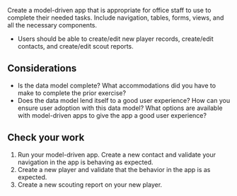 

Create a model-driven app that is appropriate for office staff to use to complete their needed tasks.  Include navigation, tables, forms, views, and all the necessary components.
- Users should be able to create/edit new player records, create/edit contacts, and create/edit scout reports.

## Considerations
- Is the data model complete?  What accommodations did you have to make to complete the prior exercise?
- Does the data model lend itself to a good user experience?  How can you ensure user adoption with this data model?  What options are available with model-driven apps to give the app a good user experience?

## Check your work
1. Run your model-driven app. Create a new contact and validate your navigation in the app is behaving as expected.
2. Create a new player and validate that the behavior in the app is as expected.
3. Create a new scouting report on your new player. 